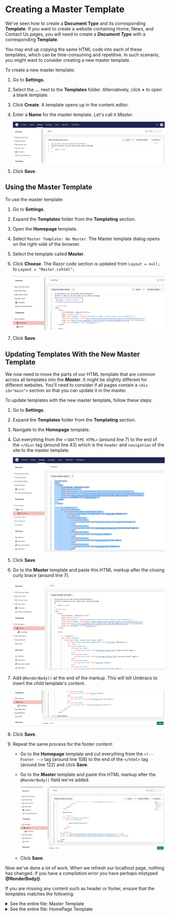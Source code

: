 # Creating a Master Template

We've seen how to create a **Document Type** and its corresponding **Template**. If you want to create a website containing Home, News, and Contact Us pages, you will need to create a _**Document Type**_ with a corresponding **Template**.

You may end up copying the same HTML code into each of these templates, which can be time-consuming and repetitive. In such scenario, you might want to consider creating a new master template.

To create a new master template:

1. Go to **Settings**.
2. Select the **...** next to the **Templates** folder. Alternatively, click **+** to open a blank template.
3. Click **Create**.
   A template opens up in the content editor.
4. Enter a **Name** for the master template. Let's call it _Master_.

     ![Master Template](images/master-template-v14.png)
5. Click **Save**.

## Using the Master Template

To use the master template:

1. Go to **Settings**.
2. Expand the **Templates** folder from the **Templating** section.
3. Open the **Homepage** template.
4. Select `Master Template: No Master`.
   The Master template dialog opens on the right-side of the browser.
5. Select the template called **Master**.
6. Click **Choose**.
   The Razor code section is updated from `Layout = null;` to `Layout = "Master.cshtml";`

    ![Adding Master Template to HomePage](images/homepage-has-master-template.png)
7. Click **Save**.

## Updating Templates With the New Master Template

We now need to move the parts of our HTML template that are common across all templates into the _**Master**_. It might be slightly different for different websites. You'll need to consider if all pages contain a `<div id="main">` section so that you can update it in the master.

To update templates with the new master template, follow these steps:

1. Go to **Settings**.
2. Expand the **Templates** folder from the **Templating** section.
3. Navigate to the **Homepage** template.
4. Cut everything from the `<!DOCTYPE HTML>` (around line 7) to the end of the `</div>` tag (around line 43) which is the `header` and `navigation` of the site to the master template.

    ![Header and navigation tags selected in the HomePage template](images/homepage-after-cutting-the-header.png)
5. Click **Save**.
6. Go to the **Master** template and paste this HTML markup after the closing curly brace (around line 7).

     ![Header and navigation tags added in the Master template](images/master-after-adding-the-header.png)
7. Add `@RenderBody()` at the end of the markup.  This will tell Umbraco to insert the child template's content.

    ![Adding renderbody in the Master template](images/adding-renderbody.png)
8. Click **Save**.
9. Repeat the same process for the footer content:
   * Go to the **Homepage** template and cut everything from the `<!-- Footer -->` tag (around line 108) to the end of the `</html>` tag (around line 122) and click **Save**.
   * Go to the **Master** template and paste this HTML markup after the `@RenderBody()` field we've added.

       ![End of the Master template](images/master-template-complete.png)

   * Click **Save**.

Now we've done a lot of work. When we refresh our localhost page, nothing has changed. If you have a compilation error you have perhaps mistyped **@RenderBody()**.

If you are missing any content such as header or footer, ensure that the templates matches the following:

<details>

<summary>See the entire file: Master Template</summary>

{% code title="master.cshtml" lineNumbers="true" %}
```cs
@using Umbraco.Cms.Web.Common.PublishedModels;
@inherits Umbraco.Cms.Web.Common.Views.UmbracoViewPage
@{
	Layout = null;
}
<!DOCTYPE HTML>
<html>
	<head>
		<title>Welcome - UmbracoTV</title>
		<meta charset="utf-8" />
		<meta name="viewport" content="width=device-width, initial-scale=1, user-scalable=no" />
		<link rel="stylesheet" href="https://maxcdn.bootstrapcdn.com/bootstrap/4.4.1/css/bootstrap.min.css">
		<link href="https://fonts.googleapis.com/css?family=Lato:300,400,700&display=swap" rel="stylesheet">
		<link rel="stylesheet" href="/css/main.css" />
	</head>
	
	<body>

		<!-- Navigation -->
		<div class="container">
			<nav class="navbar navbar-expand navbar-light">
				<a class="navbar-brand font-weight-bold" href="index.html">UmbracoTV</a>
				<!-- Links -->
				<ul class="navbar-nav">
					<li class="nav-item">
					    <a class="nav-link" href="Contentpage-Simple.html">Simple Content Page</a>
					</li>
					<li class="nav-item">
					    <a class="nav-link" href="Contentpage-Advanced.html">Advanced Content Page</a>
                    </li>
                    <li class="nav-item">
					    <a class="nav-link" href="Blog.html">Blog</a>
                    </li>
                    <li class="nav-item">
					    <a class="nav-link" href="Contentpage2.html">The Team</a>
					</li>
					<li class="nav-item">
					    <a class="nav-link" href="Contactpage.html">Contact</a>
					</li>
				</ul>
			</nav>
		</div>

        @RenderBody()

        <!-- Footer -->
		<div class="container-fluid footer">
			<div class="container">

				@Model.Value("footerText")

			</div>
		</div>
	
	<!-- Scripts -->
	<script src="https://ajax.googleapis.com/ajax/libs/jquery/3.4.1/jquery.min.js"></script>
	<script src="https://stackpath.bootstrapcdn.com/bootstrap/4.4.1/js/bootstrap.min.js"></script>
	
	</body>
</html>	
```
{% endcode %}

</details>

<details>

<summary>See the entire file: HomePage Template</summary>

{% code title="homePage.cshtml" lineNumbers="true" %}
```cs
@using Umbraco.Cms.Web.Common.PublishedModels;
@inherits Umbraco.Cms.Web.Common.Views.UmbracoViewPage
@{
	Layout = "master.cshtml";
}


		
		<!-- Jumbotron, w title -->
		<div class="jumbotron text-center jumbotron-fluid">
			<div class="container">
				<h1 class="display-1">@Model.Value("pageTitle")</h1>
				<p>And this is <span class="font-weight-bold">only</span> the beginning.</p>
			</div>
		</div>

		<!-- This is where we're going to render our content -->
		
		<div class="container">

			<div class="row section">
				<div class="col-md-12">

					@Model.Value("bodyText")

				</div>				
			</div>

		</div>

		<!-- Grey Banner -->
		<div class="container-fluid grey-bg">
			<div class="container">
				<div class="row section">
					<div class="col-md-8">
						<h2>A flexible CMS - do things your way</h2>
						<p>The Umbraco source code is free and available for download either as a ZIP file or via NuGet under the MIT license, so you can <a href="#">start crafting websites in Umbraco today</a>. 
						Need to build a site with multiple 3rd party extensions and customized add-ons? No problem. Need to build a simple site with a straightforward contact form? No problem.</p>
						<p>Whatever type or scale of your project, Umbraco will be able to handle it - and the cherry on top; with Umbraco’s well-known editor friendly UI, 
							no matter how complex a site you’re building, you know that your editors will still find it a breeze to edit. Oh, and the cherry on top of the cherry - 
							there's <span class="font-weight-bold">no need for you to spend time learning a new coding or templating language as Umbraco is based on C#, javaScript and Razor</span>. </p>
					</div>
					<div class="col-md-4">
						<img src="/images/community.png" class="img-fluid" alt="Community illustration">
					</div>
				</div>
			</div>
		</div>

		<!-- Blog section -->
		<div class="container">

			<div class="row section">
				<div class="col-md-12">
					<h1>Latest from the blog</h1>
				</div>

				<!-- Blog Post query goes here. -->
				<div class="col-md-4">
					<div class="box-blog">
						<a href="Blogpost.html"><div class="blog-promoImage" style="background-image:url('/images/u_product_roadmap_white-1.png')"></div></a>
						<h5>Product Update - Deploying Deploy 3.3</h5>
						<p class="blog-meta">January 20th 2020 - by Sofie Toft</p>
						<p>The end of 2019 is approaching and with this, also the last Product Update of the year. 
							Let’s have a look at what we’ve been working on and what you can expect in the near future.</p>
					</div>
					<a href="Blogpost.html" class="btn btn-inverted">Read more >></a>
				</div>
				<div class="col-md-4">
					<div class="box-blog">
						<a href="#"><div class="blog-promoImage" style="background-image:url('/images/Press.jpg')"></div></a>
						<h5>Umbraco <3 YouTube</h5>
						<p class="blog-meta">January 20th 2020 - by Sofie Toft</p>
						<p>The end of 2019 is approaching and with this, also the last Product Update of the year. 
							Let’s have a look at what we’ve been working on and what you can expect in the near future.</p>
					</div>
					<a href="#" class="btn btn-inverted">Read more >></a>
				</div>
				<div class="col-md-4">
					<div class="box-blog">
						<a href="#"><div class="blog-promoImage" style="background-image:url('/images/sofie-hammock.jpg')"></div></a>
						<h5>A day in a Documentation Curators life</h5>
						<p class="blog-meta">January 20th 2020 - by Sofie Toft</p>
						<p>The end of 2019 is approaching and with this, also the last Product Update of the year. 
							Let’s have a look at what we’ve been working on and what you can expect in the near future.</p>
					</div>
					<a href="#" class="btn btn-inverted blog-box-btn">Read more >></a>
				</div>
			</div>

		</div>

		<!-- Call to Action -->
		<div class="container-fluid orange-bg">
			<div class="container">

				<div class="row section">
					<div class="col-md-12 text-center">
						<h1>How to continue your Umbraco journey</h1>
						<p>What’s next? We have gathered the 3 best ways for you to go on from here ensuring you get the best start to your Umbraco journey: <br/><br/></p>
						<a href="#" class="btn btn-inverted-orange" role="button">3 ways to start your Umbraco Journey >></a>
					</div>
				</div>
	
			</div>
		</div>
```
{% endcode %}
</details>

